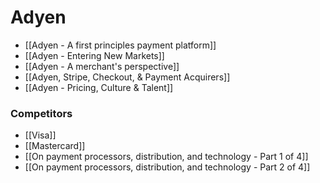 # Adyen

- [[Adyen - A first principles payment platform]]
- [[Adyen - Entering New Markets]]
- [[Adyen - A merchant's perspective]] 
- [[Adyen, Stripe, Checkout, & Payment Acquirers]]
- [[Adyen - Pricing, Culture & Talent]]



### Competitors
- [[Visa]]
- [[Mastercard]]
- [[On payment processors, distribution, and technology - Part 1 of 4]]
- [[On payment processors, distribution, and technology - Part 2 of 4]]

